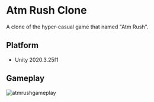 # Atm Rush Clone
A clone of the hyper-casual game that named "Atm Rush".
## Platform
* Unity 2020.3.25f1
## Gameplay
![atmrushgameplay](https://user-images.githubusercontent.com/47994087/160472436-1e9759c2-9b46-4133-9e8b-acad709b55db.gif)
